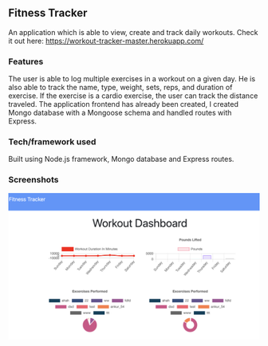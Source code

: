 ## Fitness Tracker
An application which is able to view, create and track daily workouts. Check it out here: https://workout-tracker-master.herokuapp.com/

### Features
The user is able to log multiple exercises in a workout on a given day. He is also able to track the name, type, weight, sets, reps, and duration of exercise. If the exercise is a cardio exercise, the user can track the distance traveled. The application frontend has already been created, I created Mongo database with a Mongoose schema and handled routes with Express.

### Tech/framework used
Built using Node.js framework, Mongo database and Express routes.

### Screenshots
<img src="./Screen Shot 2020-05-04 at 11.21.19 AM 2.png">

